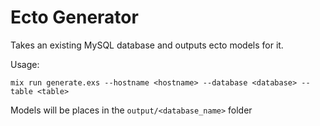 Ecto Generator
==============
Takes an existing MySQL database and outputs ecto models for it.

Usage:
```shell
mix run generate.exs --hostname <hostname> --database <database> --table <table>
```

Models will be places in the `output/<database_name>` folder
